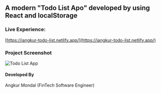 ## A modern "Todo List Apo" developed by using React and localStorage

### Live Experience:
[https://iangkur-todo-list.netlify.app/](https://iangkur-todo-list.netlify.app/)

### Project Screenshot 
![Todo List App](https://github.com/user-attachments/assets/0e0168eb-0ef7-42dd-9a0d-25baa019e4cc)


#### Developed By 
<p>Angkur Mondal <span font-style: italic;>(FinTech Software Engineer)</span></p>
